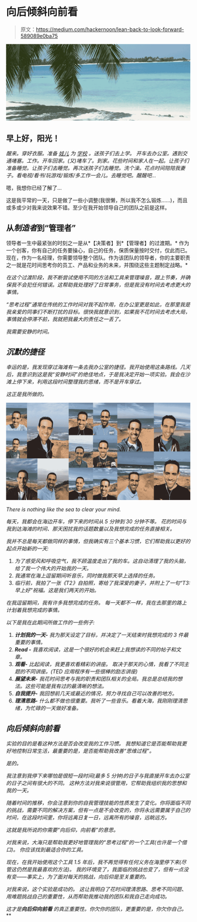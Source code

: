# 向后倾斜向前看

> 原文：<https://medium.com/hackernoon/lean-back-to-look-forward-589089e0ba75>

![](img/bc724e9d955d0ff23ac2097fb3269abd.png)

## 早上好，阳光！

*醒来。穿好衣服。准备* [*娃儿*](https://hackernoon.com/tagged/tools) *为* [*学校*](https://hackernoon.com/tagged/school) *。送孩子们去上学。
开车去办公室。遇到交通堵塞。工作。开车回家。(又)堵车了。到家。花些时间和家人在一起。让孩子们准备睡觉。让孩子们去睡觉。再次送孩子们去睡觉。洗个澡。花点时间陪陪我妻子。看电视/看书/玩游戏/锻炼/多工作一会儿。去睡觉吧。醒醒吧…*

嗯，我想你已经了解了…

这是我平常的一天，只是做了一些小调整(我很懒，所以我不怎么锻炼……)，而且或多或少对我来说效果不错。至少在我开始领导自己的团队之前是这样。

## 从*制造者*到“管理者”

领导者一生中最紧张的时刻之一是从*【决策者】到*【管理者】的过渡期。* 作为一个创客，你有自己的任务要操心，自己的任务，保质保量按时交付，仅此而已。现在，作为一名经理，你需要领导整个团队。作为该团队的领导者，你的主要职责之一就是花时间思考你的员工、产品和业务的未来，并围绕这些主题制定战略。*

*在这个过渡阶段，我不断尝试使用不同的方法和工具来管理噪音，跟上节奏，并确保我不会犯任何错误。这帮助我处理好了日常事务，但是我没有时间去考虑更大的事情。*

*“思考过程”通常在传统的工作时间对我不起作用，在办公室更是如此，在那里我是我亲爱的同事们不断打扰的目标。很快我就意识到，如果我不花时间去考虑大局，事情就会停滞不前，我就把我最大的责任之一丢了。*

*我需要安静的时间。*

## *沉默的捷径*

*幸运的是，我发现穿过海滩有一条去我办公室的捷径。我开始使用这条路线。几天后，我意识到这是我“安静时间”的绝佳地点，于是我决定开始一项实验。我会在沙滩上停下来，利用这段时间整理我的思绪，而不是开车穿过。*

*这正是我所做的。*

*![](img/20835fa0bff03924572b3ca6a2535752.png)*

*There is nothing like the sea to clear your mind.*

*每天，我都会在海边开车，停下来的时间从 5 分钟到 30 分钟不等。
花的时间与我到达海滩的时间、那天困扰我的话题数量以及我想完成的任务直接相关。*

*我并不总是每天都做同样的事情，但我确实有三个基本习惯，它们帮助我以更好的起点开始新的一天:*

1.  *为了感受风和呼吸空气，我不顾温度走出了我的车。这自动清理了我的头脑，给了我一个伟大的开始我的一天。*
2.  *我通常在海上逗留期间听音乐，同时做我那天早上选择的任务。*
3.  *临行前，我拍了一张《T2》自拍照，寄给了我深爱的妻子，并附上了一句“T3:早上好”祝福。这是我们两天的开始。*

*在我逗留期间，我有许多我想完成的任务。
每一天都不一样，我在去那里的路上计划着我想完成的事情。*

*以下是我在此期间所做工作的一些例子:*

1.  ***计划我的一天-** 我为那天设定了目标，并决定了一天结束时我想完成的 3 件最重要的事情。*
2.  ***Read -** 我喜欢阅读，这是一个很好的机会来赶上我想读的不同的帖子和文章。*
3.  ***观看-** 比起阅读，我更喜欢看精彩的讲座。
    取决于那天的心情，我看了不同主题的不同讲座。(TED 应用程序有一些很棒的励志讲座)*
4.  ***展望未来-** 我花时间思考与我的职责和团队相关的全局。我总是总结我的想法。这些可能是我有过的最清晰的想法。*
5.  ***自我提升-** 我回想前几天或最近的情况，努力寻找自己可以改善的地方。*
6.  ***理清思路-** 什么都不做也很重要。我听了一些音乐。看着大海，我刚刚理清思绪，为忙碌的一天做好准备。*

## *向后倾斜向前看*

*实验的目的是看这种方法是否会改变我的工作习惯。
我想知道它是否能帮助我更好地控制日常生活，最重要的是，是否能帮助我改善“思维过程”。*

*是的。*

*我注意到我停下来哪怕是很短一段时间(最多 5 分钟)的日子与我直接开车去办公室的日子之间有很大的不同。
这种方法对我来说很管用，它帮助我组织我的思想和我的一天。*

*随着时间的推移，你会注意到你的自我管理技能的性质发生了变化。你将面临不同的挑战，需要不同的解决方案，但有一点是不会改变的，你将永远需要属于自己的时间，在这段时间里，你将远离日复一日，远离所有的噪音，远眺远方。*

*这就是我所说的你需要“向后仰，向前看”的意思。*

*对我来说，大海只是帮助我更好地管理我的“思考过程”的一个工具(也许是一个借口)。
你应该找到最适合你的工具。*

*现在，在我开始使用这个工具 1.5 年后，我不再觉得有任何义务在海里停下来(尽管这仍然是我最喜欢的方法)。
我的环境变了，我面临的挑战也变了，但有一点没有变——事实上，为了面对每天的挑战，向后仰是至关重要的。*

*对我来说，这个实验是成功的。
这让我明白了花时间理清思路、思考不同问题、用难题挑战自己的重要性，从而帮助我推动我的团队和我自己走向成功。*

*这才是****向后仰向前看*** *的真正重要性。你欠你的团队，更重要的是，你欠你自己。***